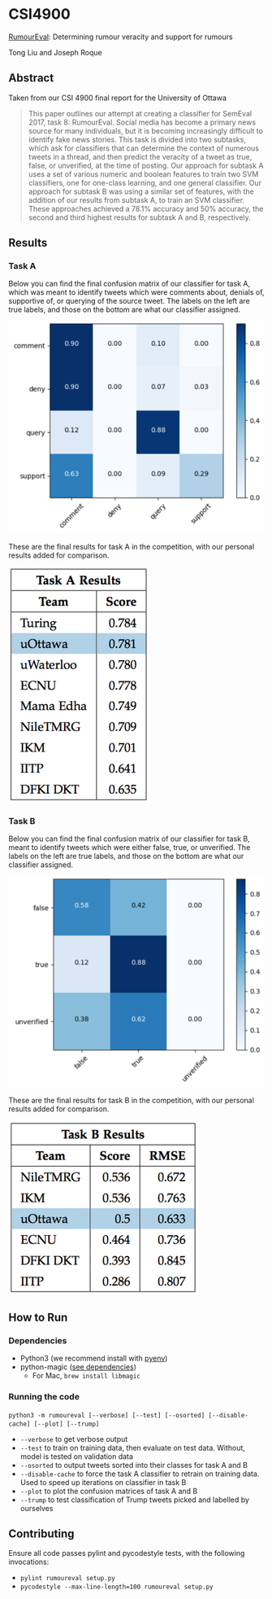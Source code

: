 # CSI4900

[RumourEval](http://alt.qcri.org/semeval2017/task8/): Determining rumour veracity and support for rumours

Tong Liu and Joseph Roque

## Abstract

Taken from our CSI 4900 final report for the University of Ottawa

> This paper outlines our attempt at creating a classifier for SemEval 2017, task 8: RumourEval. Social media has become a primary news source for many individuals, but it is becoming increasingly difficult to identify fake news stories. This task is divided into two subtasks, which ask for classifiers that can determine the context of numerous tweets in a thread, and then predict the veracity of a tweet as true, false, or unverified, at the time of posting. Our approach for subtask A uses a set of various numeric and boolean features to train two SVM classifiers, one for one-class learning, and one general classifier. Our approach for subtask B was using a similar set of features, with the addition of our results from subtask A, to train an SVM classifier. These approaches achieved a 78.1\% accuracy and 50\% accuracy, the second and third highest results for subtask A and B, respectively.

## Results

### Task A

Below you can find the final confusion matrix of our classifier for task A, which was meant to identify tweets which were comments about, denials of, supportive of, or querying of the source tweet. The labels on the left are true labels, and those on the bottom are what our classifier assigned.

![Task A Confusion Matrix](./images/task_a_cm.png)

These are the final results for task A in the competition, with our personal results added for comparison.

![Task A Results](./images/task_a_results.png)

### Task B

Below you can find the final confusion matrix of our classifier for task B, meant to identify tweets which were either false, true, or unverified. The labels on the left are true labels, and those on the bottom are what our classifier assigned.

![Task B Confusion Matrix](./images/task_b_cm.png)

These are the final results for task B in the competition, with our personal results added for comparison.

![Task A Results](./images/task_b_results.png)

## How to Run

### Dependencies

- Python3 (we recommend install with [pyenv](https://github.com/pyenv/pyenv))
- python-magic ([see dependencies](https://github.com/ahupp/python-magic#dependencies))
    - For Mac, `brew install libmagic`

### Running the code

`python3 -m rumoureval [--verbose] [--test] [--osorted] [--disable-cache] [--plot] [--trump]`

- `--verbose` to get verbose output
- `--test` to train on training data, then evaluate on test data. Without, model is tested on validation data
- `--osorted` to output tweets sorted into their classes for task A and B
- `--disable-cache` to force the task A classifier to retrain on training data. Used to speed up iterations on classifier in task B
- `--plot` to plot the confusion matrices of task A and B
- `--trump` to test classification of Trump tweets picked and labelled by ourselves

## Contributing

Ensure all code passes pylint and pycodestyle tests, with the following invocations:

- `pylint rumoureval setup.py`
- `pycodestyle --max-line-length=100 rumoureval setup.py`
